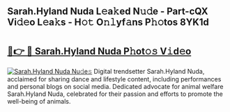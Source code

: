 ## Sarah.Hyland Nuda L𝚎a𝚔ed N𝚞𝚍e - Part-cQX Vi𝚍𝚎o L𝚎a𝚔s - H𝚘𝚝 O𝚗𝚕yf𝚊ns P𝚑𝚘tos 8YK1d

# <h2><a href="http://kf1wdt.oniu.top/?m=Sarah.Hyland+Nuda">🔗👉 🔴 Sarah.Hyland Nuda P𝚑ot𝚘𝚜 V𝚒d𝚎o</a></h2>

[![Sarah.Hyland Nuda Nu𝚍e𝚜](https://i.imgur.com/0qMVB7G.gif)](http://kf1wdt.oniu.top/?m=Sarah.Hyland+Nuda)
Digital trendsetter Sarah.Hyland Nuda, acclaimed for sharing dance and lifestyle content, including performances and personal blogs on social media. Dedicated advocate for animal welfare Sarah.Hyland Nuda, celebrated for their passion and efforts to promote the well-being of animals.  
